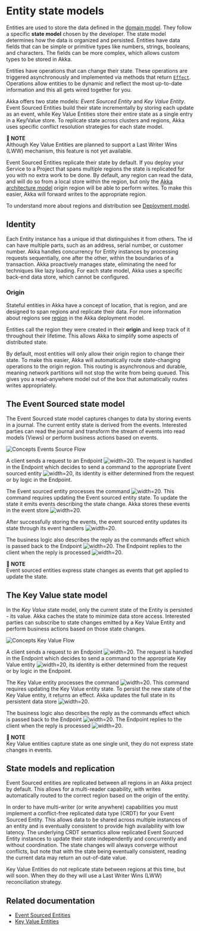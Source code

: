 # Entity state models

Entities are used to store the data defined in the [domain model](concepts:architecture-model.adoc#_domain). They follow a specific __state model__ chosen by the developer. The state model determines how the data is organized and persisted. Entities have data fields that can be simple or primitive types like numbers, strings, booleans, and characters. The fields can be more complex, which allows custom types to be stored in Akka.

Entities have operations that can change their state. These operations are triggered asynchronously and implemented via methods that return [`Effect`](concepts:declarative-effects.adoc). Operations allow entities to be dynamic and reflect the most up-to-date information and this all gets wired together for you.

Akka offers two state models: _Event Sourced Entity_ and _Key Value Entity_. Event Sourced Entities build their state incrementally by storing each update as an event, while Key Value Entities store their entire state as a single entry in a Key/Value store. To replicate state across clusters and regions, Akka uses specific conflict resolution strategies for each state model.

**📌 NOTE**\
Although Key Value Entities are planned to support a Last Writer Wins (LWW) mechanism, this feature is not yet available.

Event Sourced Entities replicate their state by default. If you deploy your Service to a Project that spans multiple regions the state is replicated for you with no extra work to be done. By default, any region can read the data, and will do so from a local store within the region, but only the [Akka architecture model](architecture-model.adoc) origin region will be able to perform writes. To make this easier, Akka will forward writes to the appropriate region.

To understand more about regions and distribution see [Deployment model](deployment-model.adoc#_region).

## Identity

Each Entity instance has a unique id that distinguishes it from others. The id can have multiple parts, such as an address, serial number, or customer number. Akka handles concurrency for Entity instances by processing requests sequentially, one after the other, within the boundaries of a transaction. Akka proactively manages state, eliminating the need for techniques like lazy loading. For each state model, Akka uses a specific back-end data store, which cannot be configured.

### Origin

Stateful entities in Akka have a concept of location, that is region, and are designed to span regions and replicate their data. For more information about regions see [region](concepts:deployment-model.adoc#_region) in the Akka deployment model.

Entities call the region they were created in their **origin** and keep track of it throughout their lifetime. This allows Akka to simplify some aspects of distributed state.

By default, most entities will only allow their origin region to change their state. To make this easier, Akka will automatically route state-changing operations to the origin region. This routing is asynchronous and durable, meaning network partitions will not stop the write from being queued. This gives you a read-anywhere model out of the box that automatically routes writes appropriately.

## The Event Sourced state model

The Event Sourced state model captures changes to data by storing events in a journal. The current entity state is derived from the events. Interested parties can read the journal and transform the stream of events into read models (Views) or perform business actions based on events. 

![Concepts Events Source Flow](event-sourced-entity-flow.svg)

A client sends a request to an Endpoint ![width=20](steps-1.svg). The request is handled in the Endpoint which decides to send a command to the appropriate Event sourced  entity ![width=20](steps-2.svg), its identity is either determined from the request or by logic in the Endpoint.

The Event sourced entity processes the command ![width=20](steps-3.svg). This command requires updating the Event sourced entity state. To update the state it emits events describing the state change. Akka stores these events in the event store ![width=20](steps-4.svg).

After successfully storing the events, the event sourced entity updates its state through its event handlers ![width=20](steps-5.svg).

The business logic also describes the reply as the commands effect which is passed back to the Endpoint ![width=20](steps-6.svg). The Endpoint replies to the client when the reply is processed ![width=20](steps-7.svg).

**📌 NOTE**\
Event sourced entities express state changes as events that get applied to update the state.

## The Key Value state model

In the _Key Value_ state model, only the current state of the Entity is persisted - its value. Akka caches the state to minimize data store access. Interested parties can subscribe to state changes emitted by a Key Value Entity and perform business actions based on those state changes. 

![Concepts Key Value Flow](key-value-entity-flow.svg)

A client sends a request to an Endpoint ![width=20](steps-1.svg). The request is handled in the Endpoint which decides to send a command to the appropriate Key Value entity ![width=20](steps-2.svg), its identity is either determined from the request or by logic in the Endpoint.

The Key Value entity processes the command ![width=20](steps-3.svg). This command requires updating the Key Value entity state. To persist the new state of the Key Value entity, it returns an effect. Akka updates the full state in its persistent data store ![width=20](steps-4.svg).

The business logic also describes the reply as the commands effect which is passed back to the Endpoint ![width=20](steps-5.svg). The Endpoint replies to the client when the reply is processed ![width=20](steps-6.svg).

**📌 NOTE**\
Key Value entities capture state as one single unit, they do not express state changes in events.

## State models and replication

Event Sourced entities are replicated between all regions in an Akka project by default. This allows for a multi-reader capability, with writes automatically routed to the correct region based on the origin of the entity.

In order to have multi-writer (or write anywhere) capabilities you must implement a conflict-free replicated data type (CRDT) for your Event Sourced Entity. This allows data to be shared across multiple instances of an entity and is eventually consistent to provide high availability with low latency. The underlying CRDT semantics allow replicated Event Sourced Entity instances to update their state independently and concurrently and without coordination. The state changes will always converge without conflicts, but note that with the state being eventually consistent, reading the current data may return an out-of-date value.

Key Value Entities do not replicate state between regions at this time, but will soon. When they do they will use a Last Writer Wins (LWW) reconciliation strategy. 

## Related documentation

* [Event Sourced Entities](java:event-sourced-entities.adoc)
* [Key Value Entities](java:key-value-entities.adoc)
